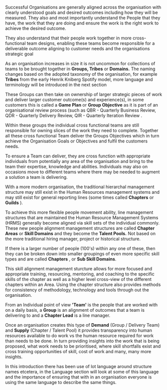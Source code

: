 Successful Organisations are generally aligned across the organisation with clearly understood goals and desired outcomes including how they will be measured. They also and most importantly understand the People that they have, the work that they are doing and ensure the work is the right work to achieve the desired outcome.

They also understand that their people work together in more cross-functional team designs, enabling these teams become responsible for a deliverable outcome aligning to customer needs and the organisations strategic goal

As an organisation increases in size it is not uncommon for collections of teams to be brought together in **Groups, Tribes** or **Domains.** The naming changes based on the adopted taxonomy of the organisation, for example  **Tribes**  from the early Henrik Kniberg Spotify model, more language and terminology will be introduced in the next section

These Groups can then take on ownership of larger strategic pieces of work and deliver larger customer outcome(s) and experience(s), in some customers this is called a  **Game Plan** or **Group Objective**  as it is part of an organisational review process (such as QBR - Quarterly Business Review, QDR - Quarterly Delivery Review, QIR - Quarterly Iteration Review .

Within these groups the individual cross functional teams are still responsible for owning slices of the work they need to complete. Together all these cross functional Team deliver the Groups Objectives which in turn achieve the Organisation Goals or Objectives and fulfil the customers needs.

To ensure a Team can deliver, they are cross function with appropriate individuals from potentially any area of the organisation and bring to the team their expertise, knowledge and abilities. Individuals may also on occasions move to different teams where there may be needed to augment a solution a team is delivering.

With a more modern organisation, the traditional hierarchal management structure may still exist in the Human Resources management systems and may still exist for general reporting lines (some times called  **Chapters**  or  **Guilds** ).

To achieve this more flexible people movement ability, line management structures that are maintained the Human Resource Management Systems (HRMS) generally become aligned via skill sets of the individual commonly. These new people alignment management structures are called **Chapter Areas** or **Skill Domains** and they become the **Talent Pools.** Not based on the more traditional hiring manager, project or historical structure.

If there is a larger number of people (100&#39;s) within any one of these, then they can be broken down into smaller groupings of even more specific skill types and are called **Chapters** , or **Sub Skill Domains**.

This skill alignment management sturcture allows for more focused and appropriate training, resourcing, mentoring, and coaching to the specific skills of the chapter as well as a higher level cross-view of the different chapters within an Area. Using the chapter structure also provides methods for consistency of methodology, technology and tools through out the organisation.

From an Individual point of view  **&#39;Team&#39;**  is the people that are worked with on a daily basis, a  **Group**  is an alignment of outcomes that a team is delivering to and a  **Chapter Lead**  is a line manager.

Once an organisation creates this type of **Demand** (Group / Delivery Team) and **Supply** (Chapter / Talent Pool) it provides transparency into human resources available to do work vs the human resource required for work than needs to be done. In turn providing insights into the work that is being proposed, what work needs to be prioritised, where skill shortfalls exist and cross training opportunities of skill, cost of work and many, many more insights.

In this introduction there has been use of lot language around structure names etcetera, in the Language section will look at some of this language and the importance of ensuring that with in an organisation everyone is using the same language to describe the same things.
